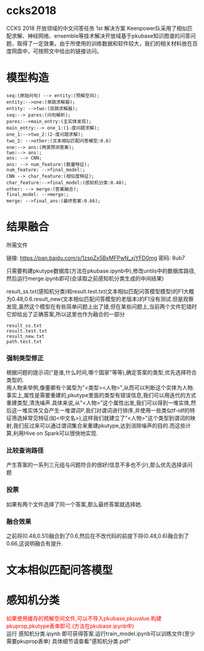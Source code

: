 # ccks2018
CCKS 2018 开放领域的中文问答任务 1st 解决方案
Keenpower队采用了相似匹配求解、神经网络、ensemble等技术解决开放域基于pkubase知识图谱的问答问题，取得了一定效果。由于所使用的训练数据和软件较大，我们的相关材料放在百度网盘中，可按照文中给出的链接访问。

# 模型构造

```graphTD
seq:(原始问句) --> entity:(预解空间);
entity:-->one:(单跳求解器);
entity: -->two:(双跳求解器);
seq:--> pares:(问句解析);
pares:-->main_entry:(主实体发现);
main_entry:--> one_1:(1-度问题求解);
one_1:-->two_2:(2-度问题求解);
two_2: -->other:(文本相似匹配问答模型:0.6)
one:--> ans:(两类预测答案);
two:--> ans:;
ans: --> CNN;
ans: --> num_feature:(数量特征);
num_feature: -->final_model:;
CNN --> char_feature:(相似度特征);
char_feature:-->final_model:(感知机分类:0.48);
other: --> merge:(答案融合);
final_model: -->merge:;
merge: -->final_ans:(最终答案:0.66);

```


# 结果融合

所需文件</br>

链接: https://pan.baidu.com/s/1zspZx5BxMFPwN_xjYFD0mg 密码: 8ub7

只需要构建pkutype数据库(方法在pkubase.ipynb中),修改untils中的数据库路径,然后运行merge.ipynb即可(会读取之前感知机分类生成的中间结果)</br>

result_ss.txt(感知机分类)和result.test.txt(文本相似匹配问答模型模型)的F1大概为0.48,0.6.result_new(文本相似匹配问答模型的老版本)的F1没有测试.但是观察发现,虽然这个模型在有些简单问题上出了错,但在某些问题上,当前两个文件犯错时它却给出了正确答案,所以这里也作为融合的一部分

```
result_ss.txt
result.test.txt
result_new.txt
path.test.txt
```

### 强制类型修正

根据问题的提示词("是谁,什么时间,哪个国家"等等),确定答案的类型,优先选择符合类型的.</br>
用人物来举例,像董卿有个属型为"<类型><人物>",从而可以判断这个实体为人物.事实上,属性是需要重建的,pkutype里面的类型有错误信息,我们可以用迭代的方式重建类型,清洗噪声.具体来说,从"<人物>"这个属性出发,我们可以得到一堆实体,然后这一堆实体又会产生一堆谓词P,我们对谓词进行排序,并使用一些类似tf-idf的特征筛选掉常见特征(如<中文名>),这样我们就建立了"<人物>"这个类型到谓词的映射,我们反过来可以通过谓词集合来重建pkutype,达到消除噪声的目的.而这些计算,利用Hive on Spark可以很快地实现.

### 比较查询路径

产生答案的一系列三元组与问题符合的很好(信息不多也不少),那么优先选择该问题

### 投票

如果有两个文件选择了同一个答案,那么最终答案就选择她.

### 融合效果
之前将(0.48,0.51)融合到了0.6,然后在不改代码的前提下将(0.48,0.6)融合到了0.66,这说明融合有提升.




# 文本相似匹配问答模型 


# 感知机分类

<font color ="red"> 如果使用缓存的预解空间文件,可以不导入pkubase,pkuvalue.构建pkuprop,pkutype表单即可.(方法在pkubase.ipynb中)</br></font>
运行  感知机分类.ipynb  即可获得答案.运行train_model.ipynb可以训练文件(至少需要pkuprop表单)
具体细节请查看"感知机分类.pdf"
